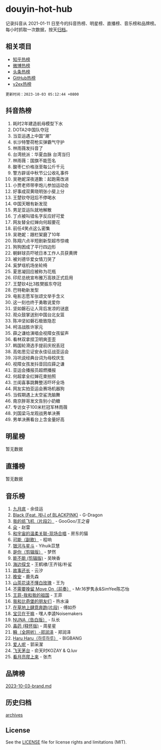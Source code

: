 # douyin-hot-hub

记录抖音从 2021-01-11 日至今的抖音热榜、明星榜、直播榜、音乐榜和品牌榜。每小时抓取一次数据，按天[归档](archives)。

## 相关项目

- [知乎热榜](https://github.com/lonnyzhang423/zhihu-hot-hub)
- [微博热榜](https://github.com/lonnyzhang423/weibo-hot-hub)
- [头条热榜](https://github.com/lonnyzhang423/toutiao-hot-hub)
- [GitHub热榜](https://github.com/lonnyzhang423/github-hot-hub)
- [v2ex热榜](https://github.com/lonnyzhang423/v2ex-hot-hub)


`更新时间：2023-10-03 05:12:44 +0800`

## 抖音热榜

1. 耗时2年建造航母模型下水
1. DOTA2中国队夺冠
1. 当亚运遇上中国“潮”
1. 长沙特警荷枪实弹霸气守护
1. 林雨薇发抖音了
1. 台湾统派：华夏血脉 台湾当归
1. 林雨薇：国旗不能签名
1. 酸枣仁价格涨至每公斤千元
1. 警方辟谣中秋节公公收礼事件
1. 吴艳妮深夜道歉：起跑需改进
1. 小贾老师带李炮儿参加运动会
1. 好事成双黄晓明张小斐上分
1. 王楚钦夺冠后不停喝水
1. 中国天眼有新发现
1. 男足亚运队就地解散
1. 丁点被叫错名字反应好可爱
1. 网友替全红婵向何超要花
1. 前任4笑点这么密集
1. 吴艳妮：跟栏架磨了10年
1. 陈翔六点半短剧新型超市惊魂
1. 狗狗困成了平行四边形
1. 朝鲜球员吓唬日本工作人员获黄牌
1. 被刘德华爱女情刀哭了
1. 奚梦瑶机场坐轮椅
1. 夏思凝回应被称为花瓶
1. 印尼总统宣布雅万高铁正式启用
1. 王楚钦4比3胜樊振东夺冠
1. 巴特勒新发型
1. 电影志愿军张颂文举手含义
1. 这一刻也终于勇敢说爱你
1. 坚如磐石让人背后发凉的谜底
1. 观众鼓掌送别中国台北女篮
1. 陈冲坚如磐石极致隐忍
1. 柯洁战胜许家元
1. 薛之谦给演唱会视障女孩留声
1. 看林双拿捏卫明爽歪歪
1. 韩国轮滑选手提前庆祝丢冠
1. 高佑思见证安永佳征战亚运会
1. 冯巩说经典台词为母校庆生
1. 视障女孩发抖音回应薛之谦
1. 亚运会播报员超燃播报
1. 何超拿全红婵花束拍照
1. 兰闺喜事跳舞整活吓坏全场
1. 网友实拍亚运会赛场机器狗
1. 当假期遇上太空鲨洗脑舞
1. 南京胖哥发文告别小奶糖
1. 专访女子100米栏冠军林雨薇
1. 刘国梁马龙观战男单决赛
1. 男单决赛看台上含金量好高

## 明星榜

暂无数据

## 直播榜

暂无数据

## 音乐榜

1. [九月底](https://sf6-cdn-tos.douyinstatic.com/obj/tos-cn-ve-2774/oMfewG4PDTFhF8iz3OGQ7ABH5i6fCgnMaoCbzZ) - 余佳运
1. [Black (Feat. 제니 of BLACKPINK)](https://sf6-cdn-tos.douyinstatic.com/obj/tos-cn-ve-2774/2eb92e2debbe4fe0a552bc099aef7f28) - G-Dragon
1. [我的纸飞机（片段2）](https://sf6-cdn-tos.douyinstatic.com/obj/tos-cn-ve-2774/oM2ZrKcg2CD5AeRB2gkeXOFB1IxAGJdZPazYHf) - GooGoo/王之睿
1. [朵](https://sf6-cdn-tos.douyinstatic.com/obj/tos-cn-ve-2774/932f5bdfcd7c47b880525e92ab8a4999) - 赵雷
1. [和宇宙的温柔关联-现场合唱](https://sf3-cdn-tos.douyinstatic.com/obj/tos-cn-ve-2774/o0hONGDYQBgk0e5bqDeQOonVmncA6tC2nBwZLT) - 房东的猫
1. [可能（副歌）](https://sf3-cdn-tos.douyinstatic.com/obj/tos-cn-ve-2774/cde1731888894259b333569393c2fb51) - 程响
1. [银河与星斗](https://sf3-cdn-tos.douyinstatic.com/obj/tos-cn-ve-2774/3cc0bf5f0ef140f7b6743a631bcf3c58) - Yihuik苡慧
1. [是你（剪辑版）](https://sf3-cdn-tos.douyinstatic.com/obj/tos-cn-ve-2774/46019dae783c4c969944217fe1cfafc4) - 梦然
1. [能不能 (剪辑版)](https://sf3-cdn-tos.douyinstatic.com/obj/tos-cn-ve-2774/fc4a6c45b4a34277ba4088e1d7fdff98) - 吴映香
1. [海边探戈](https://sf3-cdn-tos.douyinstatic.com/obj/tos-cn-ve-2774/os9gE0VQCGqt6VQkZDyBBYvfSDY0QFe3vVmubn) - 王鹤棣/王齐铭/朴鲨
1. [故事还长](https://sf3-cdn-tos.douyinstatic.com/obj/tos-cn-ve-2774/30a26758c8594f0ab81ac675c33ee2c5) - 云汐
1. [晚安](https://sf6-cdn-tos.douyinstatic.com/obj/tos-cn-ve-2774/a724c5e224464218839820f4e4fd632f) - 鹿先森
1. [山茶花读不懂白玫瑰](https://sf3-cdn-tos.douyinstatic.com/obj/tos-cn-ve-2774/osfn8B7DktrRHEPJgPCfDbw7QDQEkwC16BxZg9) - 王为
1. [不需要挽留 Move On（前奏）](https://sf6-cdn-tos.douyinstatic.com/obj/tos-cn-ve-2774/ooCBhgCCkF4nExzQL9WZSUbitfA8IsDkgQIYhe) - Mr.16罗隽永&SimYee陈芯怡
1. [王菲-我和我的祖国](https://sf6-cdn-tos.douyinstatic.com/obj/tos-cn-ve-2774/3ef0f373017541e18566595c96123cab) - 王菲
1. [我和比奇堡的朋友们](https://sf3-cdn-tos.douyinstatic.com/obj/tos-cn-ve-2774/f0505db981ea4a6d91453a15924a82aa) - 热水澡
1. [在草地上肆意奔跑(片段)](https://sf3-cdn-tos.douyinstatic.com/obj/tos-cn-ve-2774/8831d494742f45dabdfa8adb8b817259) - 傅如乔
1. [宝贝在干嘛](https://sf6-cdn-tos.douyinstatic.com/obj/tos-cn-ve-2774/okW4hBCfJI5B2ZEgTCtikhMW7IafzNrBQIYkpJ) - 嘿人李逵Noisemakers
1. [NUNA（告白版）](https://sf3-cdn-tos.douyinstatic.com/obj/tos-cn-ve-2774/a65828cbd8ce41a78a430a58b49f4feb) - 队长
1. [毒药 (释怀版)](https://sf6-cdn-tos.douyinstatic.com/obj/tos-cn-ve-2774/oYILMEAzspdZBIzy4frJNB8ZHPHWAhiwowd4Ad) - 周星星
1. [瞬（全网听）-郑润泽](https://sf3-cdn-tos.douyinstatic.com/obj/tos-cn-ve-2774/o4Vb9eJZClCZTnRQYy0BRSeHGrDtrkrQgIBvQt) - 郑润泽
1. [Haru Haru（하루하루）](https://sf6-cdn-tos.douyinstatic.com/obj/tos-cn-ve-2774/940c04aa98154ee7bdbaaa2ad9f28aec) - BIGBANG
1. [爱人呢](https://sf3-cdn-tos.douyinstatic.com/obj/tos-cn-ve-2774/2041dc10f3c442f1992b439a00eaf2ba) - 郭采潔
1. [飞天茅台](https://sf6-cdn-tos.douyinstatic.com/obj/tos-cn-ve-2774/o4GhTV5kIuMWmC2Ai1WzNglssgBfQaqQCSLxUU) - 俞天时KOZAY & Q.luv
1. [看月亮爬上来](https://sf3-cdn-tos.douyinstatic.com/obj/tos-cn-ve-2774/356c324112764016b25295e535f2daf0) - 张杰

## 品牌榜

[2023-10-03-brand.md](archives/2023-10-03-brand.md)

## 历史归档

[archives](archives)

## License

See the [LICENSE](LICENSE) file for license rights and limitations (MIT).
